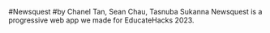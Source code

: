 #Newsquest
#by Chanel Tan, Sean Chau, Tasnuba Sukanna
Newsquest is a progressive web app we made for EducateHacks 2023. 
